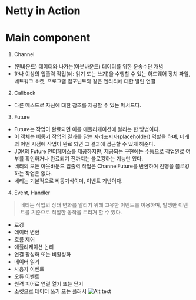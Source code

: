 # Netty in Action


# Main component

1. Channel
- (인바운드) 데이터와 나가는(아웃바운드) 데이터를 위한 운송수단 개념
- 하나 이상의 입출력 작업(예: 읽기 또는 쓰기)을 수행할 수 있는 하드웨어 장치 파일, 네트워크 소켓, 프로그램 컴포넌트와 같은 엔티티에 대한 열린 연결
2. Callback
- 다른 메스드로 자신에 대한 참조를 제공할 수 있는 메서드다.
3. Future
- Future는 작업이 완료되면 이를 애플리케이션에 알리는 한 방법이다.
- 이 객체는 비동기 작업의 결과를 담는 자리표시자(placeholder) 역할을 하며, 미래의 어떤 시점에 작업이
완료 되면 그 결과에 접근할 수 있게 해준다.
- JDK의 Future 인터페이스를 제공하지만, 제공되는 구현에는 수동으로 작업완료 여부를 확인하거나 완료되기 전까지는 블로킹하는 기능만 있다.
- 네티의 모든 아웃바둔드 입출력 작업은 ChannelFuture를 반환하며 진행을 블로킹하는 작업은 없다.
- 네티는 기본적으로 비동기식이며, 이벤트 기반이다.
4. Event, Handler
> 네티는 작업의 상태 변화를 알리기 위해 고유한 이벤트를 이용하며, 발생한 이벤트를 기준으로 적절한 동작을 트리거 할 수 있다.
- 로깅
- 데이터 변환
- 흐름 제어
- 애플리케이션 논리
- 연결 활성화 또는 비활성화
- 데이터 읽기
- 사용자 이벤트
- 오류 이벤트
- 원격 피어로 연결 열기 또는 닫기
- 소켓으로 데이터 쓰기 또는 플러시
![Alt text](https://waylau.gitbooks.io/essential-netty-in-action/content/images/Figure%201.3%20Event%20Flow.jpg "ChannelHandler")
